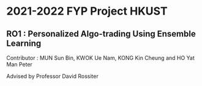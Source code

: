 # 2021-2022 FYP Project HKUST

## RO1 : Personalized Algo-trading Using Ensemble Learning

Contributor : MUN Sun Bin, KWOK Ue Nam, KONG Kin Cheung and HO Yat Man Peter

Advised by Professor David Rossiter


